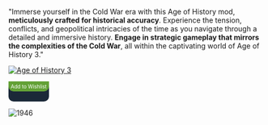 "Immerse yourself in the Cold War era with this Age of History mod, **meticulously crafted for historical accuracy**.
Experience the tension, conflicts, and geopolitical intricacies of the time as you navigate through a detailed and immersive history. 
**Engage in strategic gameplay that mirrors the complexities of the Cold War**, all within the captivating world of Age of History 3."



[![Age of History 3](https://cdn.cloudflare.steamstatic.com/steam/apps/2772750/header.jpg?t=1706286405)](https://store.steampowered.com/app/2772750/Age_of_History_3/)

<div align="center" style="width: 80px; height: 40px; overflow: hidden; background: linear-gradient(to bottom, #0077cc, #005ba1); border-radius: 0 0 10px 10px;">
  <a href="https://store.steampowered.com/app/2772750/Age_of_History_3/" style="text-decoration: none; display: block; height: 100%; background: #1b2838;">
    <div style="background: #63a136; padding: 4px; color: #fff; font-size: 10px; text-align: center; border-radius: 0 0 10px 10px;">
      Add to Wishlist
    </div>
  </a>
</div>




	










![1946](https://github.com/GDKAYKY/The-Iron-Curtain/assets/108950475/fff22ae5-e5a7-4ea5-904c-17553d66b7a4)
